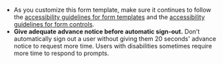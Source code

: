 - As you customize this form template, make sure it continues to follow the [accessibility guidelines for form templates](https://designsystem.digital.gov/teampltes/form-templates/) and the [accessibility guidelines for form controls](https://designsystem.digital.gov/components/form/).
- **Give adequate advance notice before automatic sign-out.** Don’t automatically sign out a user without giving them 20 seconds' advance notice to request more time. Users with disabilities sometimes require more time to respond to prompts.

